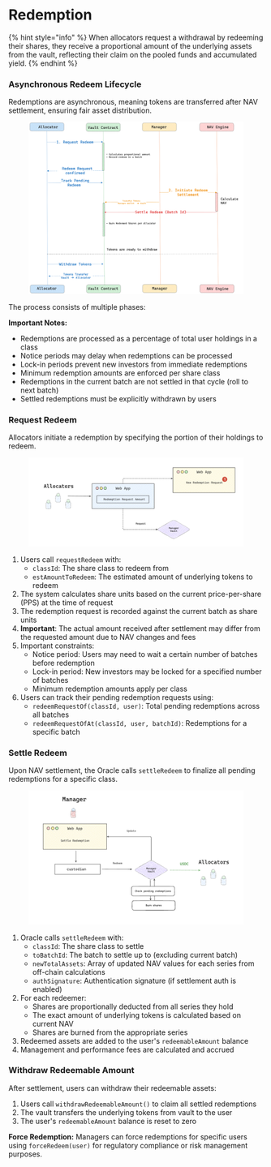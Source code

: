 # Redemption

{% hint style="info" %}
When allocators request a withdrawal by redeeming their shares, they receive a proportional amount of the underlying assets from the vault, reflecting their claim on the pooled funds and accumulated yield.
{% endhint %}

### Asynchronous Redeem Lifecycle

Redemptions are asynchronous, meaning tokens are transferred after NAV settlement, ensuring fair asset distribution.&#x20;

<figure><img src="../../.gitbook/assets/redemption-lifecycle-overview.png" alt="" width="563"><figcaption></figcaption></figure>



The process consists of multiple phases:

**Important Notes:**
- Redemptions are processed as a percentage of total user holdings in a class
- Notice periods may delay when redemptions can be processed
- Lock-in periods prevent new investors from immediate redemptions
- Minimum redemption amounts are enforced per share class
- Redemptions in the current batch are not settled in that cycle (roll to next batch)
- Settled redemptions must be explicitly withdrawn by users

### Request Redeem

Allocators initiate a redemption by specifying the portion of their holdings to redeem.

<figure><img src="../../.gitbook/assets/redemption-request-flow.png" alt="" width="563"><figcaption></figcaption></figure>

1. Users call `requestRedeem` with:
   - `classId`: The share class to redeem from
   - `estAmountToRedeem`: The estimated amount of underlying tokens to redeem
2. The system calculates share units based on the current price-per-share (PPS) at the time of request
3. The redemption request is recorded against the current batch as share units
4. **Important**: The actual amount received after settlement may differ from the requested amount due to NAV changes and fees
5. Important constraints:
   - Notice period: Users may need to wait a certain number of batches before redemption
   - Lock-in period: New investors may be locked for a specified number of batches
   - Minimum redemption amounts apply per class
6. Users can track their pending redemption requests using:
   - `redeemRequestOf(classId, user)`: Total pending redemptions across all batches
   - `redeemRequestOfAt(classId, user, batchId)`: Redemptions for a specific batch



### Settle Redeem

Upon NAV settlement, the Oracle calls `settleRedeem` to finalize all pending redemptions for a specific class.

<figure><img src="../../.gitbook/assets/redemption-settlement-flow.png" alt="" width="563"><figcaption></figcaption></figure>

1. Oracle calls `settleRedeem` with:
   - `classId`: The share class to settle
   - `toBatchId`: The batch to settle up to (excluding current batch)
   - `newTotalAssets`: Array of updated NAV values for each series from off-chain calculations
   - `authSignature`: Authentication signature (if settlement auth is enabled)
2. For each redeemer:
   - Shares are proportionally deducted from all series they hold
   - The exact amount of underlying tokens is calculated based on current NAV
   - Shares are burned from the appropriate series
3. Redeemed assets are added to the user's `redeemableAmount` balance
4. Management and performance fees are calculated and accrued

### Withdraw Redeemable Amount

After settlement, users can withdraw their redeemable assets:

1. Users call `withdrawRedeemableAmount()` to claim all settled redemptions
2. The vault transfers the underlying tokens from vault to the user
3. The user's `redeemableAmount` balance is reset to zero

**Force Redemption:**
Managers can force redemptions for specific users using `forceRedeem(user)` for regulatory compliance or risk management purposes.
